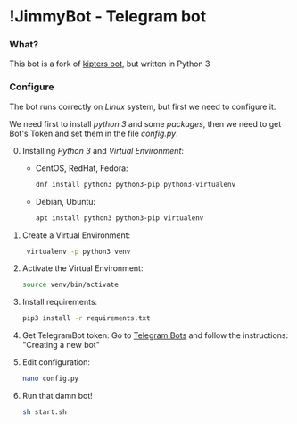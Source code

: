 # !JimmyBot - Telegram bot

### What?

This bot is a fork of [kipters bot](https://github.com/kipters/jimmybot), but written in Python 3

### Configure

The bot runs correctly on _Linux_ system,
but first we need to configure it.

We need first to install *python 3* and some *packages*, then we
need to get Bot's Token and set them in the file *config.py*.

0. Installing _Python 3_ and _Virtual Environment_:
    * CentOS, RedHat, Fedora:
        ```sh
        dnf install python3 python3-pip python3-virtualenv
        ```
    * Debian, Ubuntu:
        ```sh
        apt install python3 python3-pip virtualenv
        ```
1. Create a Virtual Environment:

    ```sh
     virtualenv -p python3 venv
     ```
2. Activate the Virtual Environment:

   ```sh
   source venv/bin/activate
   ```

3. Install requirements:

    ```sh
    pip3 install -r requirements.txt
    ```

4. Get TelegramBot token:
    Go to [Telegram Bots](https://core.telegram.org/bots#creating-a-new-bot) and follow the instructions: "Creating a new bot"

5. Edit configuration:
    ```sh
    nano config.py
    ```
6. Run that damn bot!
    ```sh
    sh start.sh
    ```

